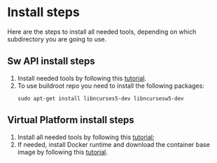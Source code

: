 # Install steps
Here are the steps to install all needed tools, depending on which subdirectory you are going to use.

## Sw API install steps
1. Install needed tools by following this [tutorial](COMPILERS.md).
2. To use buildroot repo you need to install the following packages:
    ```
    sudo apt-get install libncurses5-dev libncursesw5-dev
    ```

## Virtual Platform install steps
1. Install all needed tools by following this [tutorial](VP_TOOLS.md);
2. If needed, install Docker runtime and download the container base image by following this [tutorial](DOCKER.md).